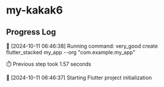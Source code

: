 # my-kakak6
## Progress Log
🔄 [2024-10-11 06:46:38] Running command: very_good create flutter_stacked my_app --org "com.example.my_app"

⏱️ Previous step took 1.57 seconds

🔄 [2024-10-11 06:46:37] Starting Flutter project initialization
